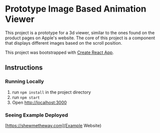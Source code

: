 # Prototype Image Based Animation Viewer

This project is a prototype for a 3d viewer, similar to the ones found on the product pages on Apple's website. The core of this project is a component that displays different images based on the scroll position.

This project was bootstrapped with [Create React App](https://github.com/facebook/create-react-app).

## Instructions

### Running Locally
1. run `npm install` in the project directory
2. run `npm start`
3. Open [http://localhost:3000](http://localhost:3000)

### Seeing Example Deployed
[https://shewmetheway.com](Example Website)
